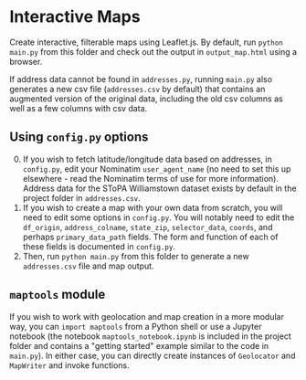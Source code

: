 # Interactive Maps

Create interactive, filterable maps using Leaflet.js. By default, run `python main.py` from this folder and check out the output in `output_map.html` using a browser.

If address data cannot be found in `addresses.py`, running `main.py` also generates a new csv file (`addresses.csv` by default) that contains an augmented version of the original data, including the old csv columns as well as a few columns with csv data.

## Using `config.py` options

0. If you wish to fetch latitude/longitude data based on addresses, in `config.py`, edit your Nominatim `user_agent_name` (no need to set this up elsewhere - read the Nominatim terms of use for more information). Address data for the SToPA Williamstown dataset exists by default in the project folder in `addresses.csv`.
1. If you wish to create a map with your own data from scratch, you will need to edit some options in `config.py`. You will notably need to edit the `df_origin`, `address_colname`, `state_zip`, `selector_data`, `coords`, and perhaps `primary_data_path` fields. The form and function of each of these fields is documented in `config.py`.
2. Then, run `python main.py` from this folder to generate a new `addresses.csv` file and map output.

## `maptools` module

If you wish to work with geolocation and map creation in a more modular way, you can `import maptools` from a Python shell or use a Jupyter notebook (the notebook `maptools_notebook.ipynb` is included in the project folder and contains a "getting started" example similar to the code in `main.py`). In either case, you can directly create instances of `Geolocator` and `MapWriter` and invoke functions.